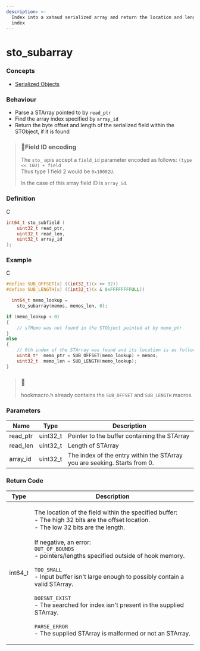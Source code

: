 ```yaml
---
description: >-
  Index into a xahaud serialized array and return the location and length of an
  index
---
```


# sto\_subarray

### Concepts

* [Serialized Objects](../../concepts-and-docs/serialized-objects.md)

### Behaviour

* Parse a STArray pointed to by `read_ptr`
* Find the array index specified by `array_id`
* Return the byte offset and length of the serialized field within the STObject, if it is found

> ### 🚧Field ID encoding
>
> The `sto_` apis accept a `field_id` parameter encoded as follows: `(type << 16U) + field`\
> Thus type 1 field 2 would be `0x10002U`.
>
> In the case of this array field ID is `array_id`.

### Definition

C

```c
int64_t sto_subfield (
    uint32_t read_ptr,
  	uint32_t read_len,
  	uint32_t array_id
);
```

### Example

C

```c
#define SUB_OFFSET(x) ((int32_t)(x >> 32))
#define SUB_LENGTH(x) ((int32_t)(x & 0xFFFFFFFFULL))

  int64_t memo_lookup =
    sto_subarray(memos, memos_len, 0);

if (memo_lookup < 0)
{
    // sfMemo was not found in the STObject pointed at by memo_ptr
}
else
{
    // 0th index of the STArray was found and its location is as follows:
    uint8_t*  memo_ptr = SUB_OFFSET(memo_lookup) + memos;
    uint32_t  memo_len = SUB_LENGTH(memo_lookup);
}
```

> ### 📘
>
> hookmacro.h already contains the `SUB_OFFSET` and `SUB_LENGTH` macros.

### Parameters

| Name      | Type      | Description                                                               |
| --------- | --------- | ------------------------------------------------------------------------- |
| read\_ptr | uint32\_t | Pointer to the buffer containing the STArray                              |
| read\_len | uint32\_t | Length of STArray                                                         |
| array\_id | uint32\_t | The index of the entry within the STArray you are seeking. Starts from 0. |

### Return Code

| Type     | Description                                                                                                                                                                                                                                                                                                                                                                                                                                                                                                                                                                 |
| -------- | --------------------------------------------------------------------------------------------------------------------------------------------------------------------------------------------------------------------------------------------------------------------------------------------------------------------------------------------------------------------------------------------------------------------------------------------------------------------------------------------------------------------------------------------------------------------------- |
| int64\_t | <p>The location of the field within the specified buffer:<br>- The high 32 bits are the offset location.<br>- The low 32 bits are the length.<br><br>If negative, an error:<br><code>OUT_OF_BOUNDS</code><br>- pointers/lengths specified outside of hook memory.<br><br><code>TOO_SMALL</code><br>- Input buffer isn't large enough to possibly contain a valid STArray.<br><br><code>DOESNT_EXIST</code><br>- The searched for index isn't present in the supplied STArray.<br><br><code>PARSE_ERROR</code><br>- The supplied STArray is malformed or not an STArray.</p> |
